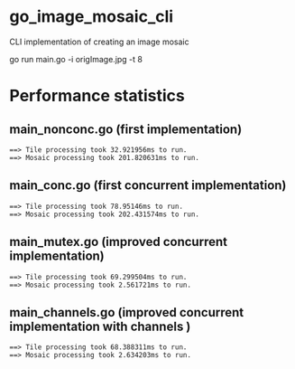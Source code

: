 # go_image_mosaic_cli
CLI implementation of creating an image mosaic

go run main.go -i origImage.jpg -t 8

# Performance statistics

## main_nonconc.go (first implementation)
	==> Tile processing took 32.921956ms to run.
	==> Mosaic processing took 201.820631ms to run.

## main_conc.go (first concurrent implementation)
	==> Tile processing took 78.95146ms to run.
	==> Mosaic processing took 202.431574ms to run.

## main_mutex.go (improved concurrent implementation)
	==> Tile processing took 69.299504ms to run.
	==> Mosaic processing took 2.561721ms to run.

## main_channels.go (improved concurrent implementation with channels )
	==> Tile processing took 68.388311ms to run.
	==> Mosaic processing took 2.634203ms to run.
    
